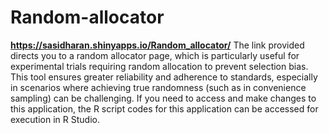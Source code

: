 # Random-allocator
**https://sasidharan.shinyapps.io/Random_allocator/**
The link provided directs you to a random allocator page, which is particularly useful for experimental trials requiring random allocation to prevent selection bias. This tool ensures greater reliability and adherence to standards, especially in scenarios where achieving true randomness (such as in convenience sampling) can be challenging.
If you need to access and make changes to this application, the R script codes for this application can be accessed for execution in R Studio. 
